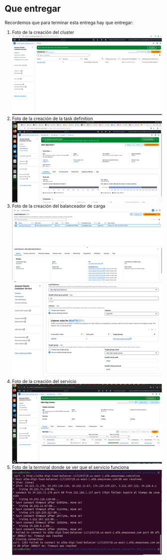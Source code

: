 
# Que entregar

Recordemos que para terminar esta entrega hay que entregar:

1. Foto de la creación del cluster
![alt text](./capturas-entrega/captura-01.png)
2. Foto de la creación de la task definition
![alt text](./capturas-entrega/captura-02.png)
3. Foto de la creación del balanceador de carga
![alt text](./capturas-entrega/captura-03.png)
![alt text](./capturas-entrega/captura-04.png)
4. Foto de la creación del servicio
![alt text](./capturas-entrega/captura-05.png)
5. Foto de la terminal donde se ver que el servicio funciona
![alt text](./capturas-entrega/captura-terminal-fallida.png)